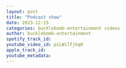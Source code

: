 ```yaml
---
layout: post
title: "Podcast show"
date: 2023-12-15
categories: bucklebomb-entertainment videos
author: bucklebomb-entertainment
spotify_track_id: 
youtube_video_id: piLWilfjhq0
apple_track_id: 
youtube_metadata: 
---
```

